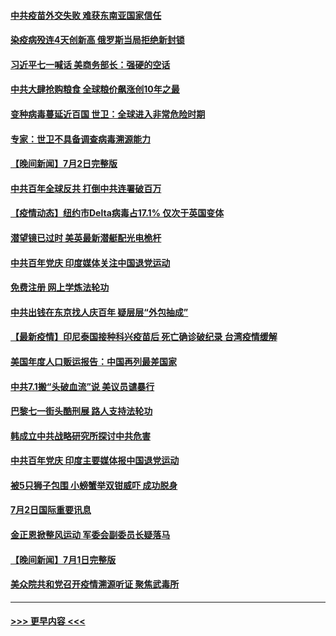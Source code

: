 #### [中共疫苗外交失败 难获东南亚国家信任](../pages/prog202/a103157338.md?t=07031801) 
#### [染疫病殁连4天创新高 俄罗斯当局拒绝新封锁](../pages/prog202/a103157234.md?t=07031801) 
#### [习近平七一喊话 美商务部长：强硬的空话](../pages/prog202/a103157258.md?t=07031801) 
#### [中共大肆抢购粮食 全球粮价飙涨创10年之最](../pages/prog202/a103157243.md?t=07031801) 
#### [变种病毒蔓延近百国 世卫：全球进入非常危险时期](../pages/prog202/a103157237.md?t=07031801) 
#### [专家：世卫不具备调查病毒溯源能力](../pages/prog202/a103157223.md?t=07031801) 
#### [【晚间新闻】7月2日完整版](../pages/prog202/a103157193.md?t=07031801) 
#### [中共百年全球反共 打倒中共连署破百万](../pages/prog202/a103156369.md?t=07031801) 
#### [【疫情动态】纽约市Delta病毒占17.1% 仅次于英国变体](../pages/prog202/a103157082.md?t=07031801) 
#### [潜望镜已过时 美英最新潜艇配光电桅杆](../pages/prog202/a103156651.md?t=07031801) 
#### [中共百年党庆 印度媒体关注中国退党运动](../pages/prog202/a103156947.md?t=07031801) 
#### [免费注册 网上学炼法轮功](../pages/prog202/a103156796.md?t=07031801) 
#### [中共出钱在东京找人庆百年 疑层层“外包抽成”](../pages/prog202/a103156897.md?t=07031801) 
#### [【最新疫情】印尼泰国接种科兴疫苗后 死亡确诊破纪录 台湾疫情缓解](../pages/prog202/a103156785.md?t=07031801) 
#### [美国年度人口贩运报告：中国再列最差国家](../pages/prog202/a103156744.md?t=07031801) 
#### [中共7.1搬“头破血流”说 美议员谴暴行](../pages/prog202/a103156715.md?t=07031801) 
#### [巴黎七一街头酷刑展 路人支持法轮功](../pages/prog202/a103156684.md?t=07031801) 
#### [韩成立中共战略研究所探讨中共危害](../pages/prog202/a103156663.md?t=07031801) 
#### [中共百年党庆 印度主要媒体报中国退党运动](../pages/prog202/a103156461.md?t=07031801) 
#### [被5只狮子包围 小螃蟹举双钳威吓 成功脱身](../pages/prog202/a103156576.md?t=07031801) 
#### [7月2日国际重要讯息](../pages/prog202/a103156522.md?t=07031801) 
#### [金正恩掀整风运动 军委会副委员长疑落马](../pages/prog202/a103156454.md?t=07031801) 
#### [【晚间新闻】7月1日完整版](../pages/prog202/a103156340.md?t=07031801) 
#### [美众院共和党召开疫情溯源听证 聚焦武毒所](../pages/prog202/a103155272.md?t=07031801) 

----
#### [ >>> 更早内容 <<< ](../indexes/prog202-earlier.md)
